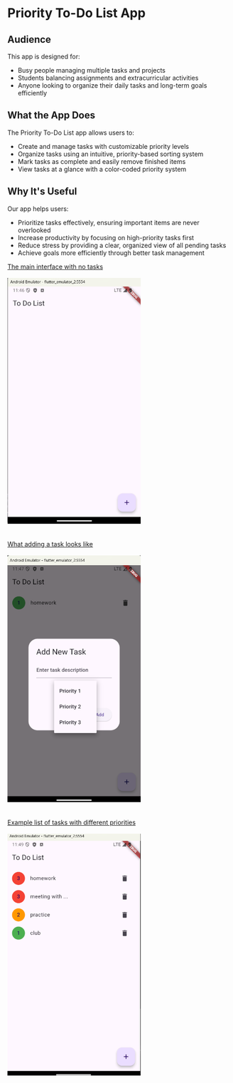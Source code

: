 # Priority To-Do List App

## Audience

This app is designed for:
- Busy people managing multiple tasks and projects
- Students balancing assignments and extracurricular activities
- Anyone looking to organize their daily tasks and long-term goals efficiently

## What the App Does

The Priority To-Do List app allows users to:
- Create and manage tasks with customizable priority levels
- Organize tasks using an intuitive, priority-based sorting system
- Mark tasks as complete and easily remove finished items
- View tasks at a glance with a color-coded priority system

## Why It's Useful

Our app helps users:
- Prioritize tasks effectively, ensuring important items are never overlooked
- Increase productivity by focusing on high-priority tasks first
- Reduce stress by providing a clear, organized view of all pending tasks
- Achieve goals more efficiently through better task management

<u>The main interface with no tasks</u>
<br><br>
<img src="images/s1.png" alt="Picture of the app" width="300"/>
<br><br><br>
<u>What adding a task looks like</u>
<br><br>
<img src="images/s2.png" alt="Task adding prompt" width="300"/>
<br><br><br>
<u>Example list of tasks with different priorities</u>
<br><br>
<img src="images/s3.png" alt="example list" width="300"/>
